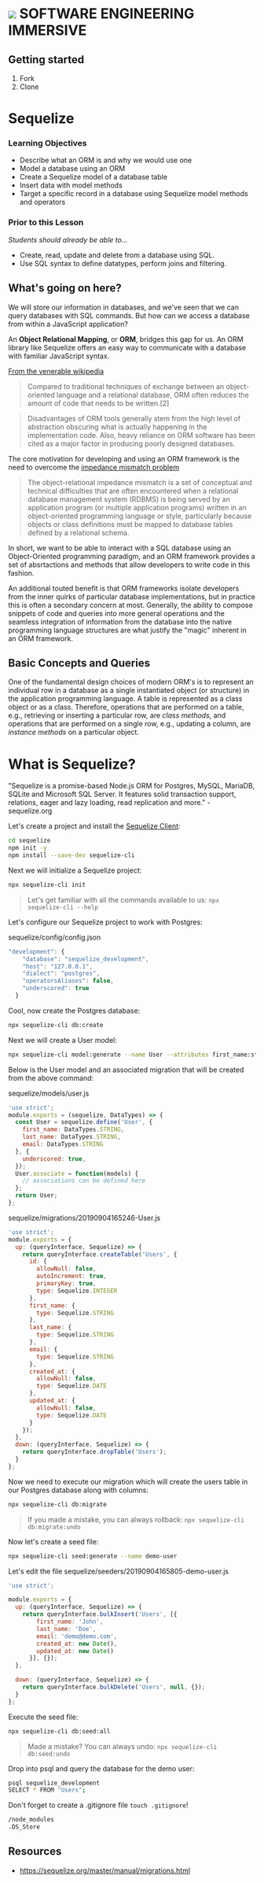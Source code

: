 # ![](https://ga-dash.s3.amazonaws.com/production/assets/logo-9f88ae6c9c3871690e33280fcf557f33.png)  SOFTWARE ENGINEERING IMMERSIVE

## Getting started

1. Fork
1. Clone

# Sequelize

### Learning Objectives

 - Describe what an ORM is and why we would use one
 - Model a database using an ORM
 - Create a Sequelize model of a database table
 - Insert data with model methods
 - Target a specific record in a database using Sequelize model methods and operators

### Prior to this Lesson
_Students should already be able to..._

- Create, read, update and delete from a database using SQL.
- Use SQL syntax to define datatypes, perform joins and filtering.

## What's going on here?
We will store our information in databases, and we've seen that we can query databases with SQL commands. But how can we access a database from within a JavaScript application?

An **Object Relational Mapping**, or **ORM**, bridges this gap for us. An ORM library like Sequelize offers an easy way to communicate with a database with familiar JavaScript syntax.

 [From the venerable wikipedia](https://en.wikipedia.org/wiki/Object-relational_mapping#Comparison_with_traditional_data_access_techniques)

> Compared to traditional techniques of exchange between an object-oriented language and a relational database, ORM often reduces the amount of code that needs to be written.[2]

> Disadvantages of ORM tools generally stem from the high level of abstraction obscuring what is actually happening in the implementation code. Also, heavy reliance on ORM software has been cited as a major factor in producing poorly designed databases.

The core motivation for developing and using an ORM framework is the need to overcome the [impedance mismatch problem](https://en.wikipedia.org/wiki/Object-relational_impedance_mismatch)

> The object-relational impedance mismatch is a set of conceptual and technical difficulties that are often encountered when a relational database management system (RDBMS) is being served by an application program (or multiple application programs) written in an object-oriented programming language or style, particularly because objects or class definitions must be mapped to database tables defined by a relational schema.

In short, we want to be able to interact with a SQL database using an Object-Oriented programming paradigm, and an ORM framework provides a set of absrtactions and methods that allow developers to write code in this fashion.

An additional touted benefit is that ORM frameworks isolate developers from the inner quirks of particular database implementations, but in practice this is often a secondary concern at most.  Generally, the ability to compose snippets of code and queries into more general operations and the seamless integration of information from the database into the native programming language structures are what justify the "magic" inherent in an ORM framework.

## Basic Concepts and Queries

One of the fundamental design choices of modern ORM's is to represent an individual row in a database as a single instantiated object (or structure) in the application programming language.  A table is represented as a class object or as a class.  Therefore, operations that are performed on a table, e.g., retrieving or inserting a particular row, are _class methods_, and operations that are performed on a single row, e.g., updating a column, are _instance methods_ on a particular object.

# What is Sequelize?

"Sequelize is a promise-based Node.js ORM for Postgres, MySQL, MariaDB, SQLite and Microsoft SQL Server. It features solid transaction support, relations, eager and lazy loading, read replication and more." - sequelize.org

Let's create a project and install the [Sequelize Client](https://github.com/sequelize/cli):

```sh
cd sequelize
npm init -y
npm install --save-dev sequelize-cli
```

Next we will initialize a Sequelize project:

```sh
npx sequelize-cli init
```
> Let's get familiar with all the commands available to us: `npx sequelize-cli --help`

Let's configure our Sequelize project to work with Postgres:

sequelize/config/config.json
```js
"development": {
    "database": "sequelize_development",
    "host": "127.0.0.1",
    "dialect": "postgres",
    "operatorsAliases": false,
    "underscored": true
  }
```

Cool, now create the Postgres database:

```sh
npx sequelize-cli db:create
```

Next we will create a User model:

```sh
npx sequelize-cli model:generate --name User --attributes first_name:string,last_name:string,email:string --underscored
```

Below is the User model and an associated migration that will be created from the above command: 

sequelize/models/user.js

```js
'use strict';
module.exports = (sequelize, DataTypes) => {
  const User = sequelize.define('User', {
    first_name: DataTypes.STRING,
    last_name: DataTypes.STRING,
    email: DataTypes.STRING
  }, {
    underscored: true,
  });
  User.associate = function(models) {
    // associations can be defined here
  };
  return User;
};
```

sequelize/migrations/20190904165246-User.js

```js
'use strict';
module.exports = {
  up: (queryInterface, Sequelize) => {
    return queryInterface.createTable('Users', {
      id: {
        allowNull: false,
        autoIncrement: true,
        primaryKey: true,
        type: Sequelize.INTEGER
      },
      first_name: {
        type: Sequelize.STRING
      },
      last_name: {
        type: Sequelize.STRING
      },
      email: {
        type: Sequelize.STRING
      },
      created_at: {
        allowNull: false,
        type: Sequelize.DATE
      },
      updated_at: {
        allowNull: false,
        type: Sequelize.DATE
      }
    });
  },
  down: (queryInterface, Sequelize) => {
    return queryInterface.dropTable('Users');
  }
};
```

Now we need to execute our migration which will create the users table in our Postgres database along with columns:

```sh
npx sequelize-cli db:migrate
```

> If you made a mistake, you can always rollback: `npx sequelize-cli db:migrate:undo`

Now let's create a seed file:

```sh
npx sequelize-cli seed:generate --name demo-user
```

Let's edit the file sequelize/seeders/20190904165805-demo-user.js

```js
'use strict';

module.exports = {
  up: (queryInterface, Sequelize) => {
    return queryInterface.bulkInsert('Users', [{
        first_name: 'John',
        last_name: 'Doe',
        email: 'demo@demo.com',
        created_at: new Date(),
        updated_at: new Date()
      }], {});
  },

  down: (queryInterface, Sequelize) => {
    return queryInterface.bulkDelete('Users', null, {});
  }
};
```

Execute the seed file:

```sh
npx sequelize-cli db:seed:all
```

> Made a mistake? You can always undo: `npx sequelize-cli db:seed:undo`

Drop into psql and query the database for the demo user:

```sh
psql sequelize_development
SELECT * FROM "Users";
```

Don't forget to create a .gitignore file `touch .gitignore`!

```sh
/node_modules
.DS_Store
```

## Resources

- https://sequelize.org/master/manual/migrations.html
